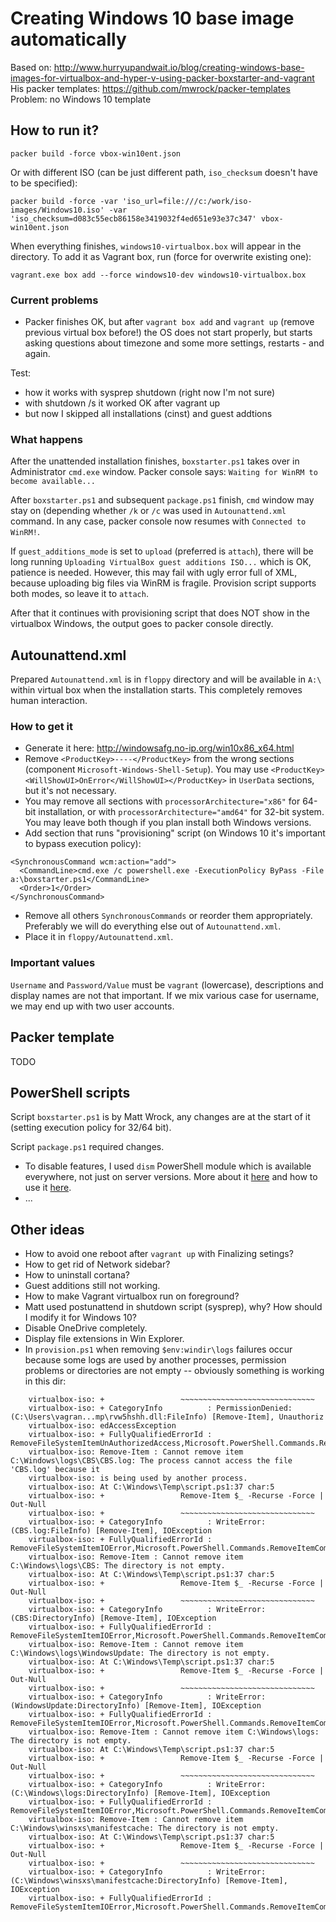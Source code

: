 # Creating Windows 10 base image automatically

Based on: http://www.hurryupandwait.io/blog/creating-windows-base-images-for-virtualbox-and-hyper-v-using-packer-boxstarter-and-vagrant
His packer templates: https://github.com/mwrock/packer-templates
Problem: no Windows 10 template

## How to run it?

```
packer build -force vbox-win10ent.json
```

Or with different ISO (can be just different path, `iso_checksum` doesn't have to be specified):
```
packer build -force -var 'iso_url=file:///c:/work/iso-images/Windows10.iso' -var 'iso_checksum=d083c55ecb86158e3419032f4ed651e93e37c347' vbox-win10ent.json
```

When everything finishes, `windows10-virtualbox.box` will appear in the directory. To add it as
Vagrant box, run (force for overwrite existing one):
```
vagrant.exe box add --force windows10-dev windows10-virtualbox.box
```

### Current problems

* Packer finishes OK, but after `vagrant box add` and `vagrant up` (remove previous virtual box
before!) the OS does not start properly, but starts asking questions about timezone and some more
settings, restarts - and again.

Test:
* how it works with sysprep shutdown (right now I'm not sure)
* with shutdown /s it worked OK after vagrant up
* but now I skipped all installations (cinst) and guest addtions

### What happens

After the unattended installation finishes, `boxstarter.ps1` takes over in Administrator `cmd.exe`
window. Packer console says: `Waiting for WinRM to become available...`

After `boxstarter.ps1` and subsequent `package.ps1` finish, `cmd` window may stay on (depending
whether `/k` or `/c` was used in `Autounattend.xml` command. In any case, packer console now
resumes with `Connected to WinRM!`.

If `guest_additions_mode` is set to `upload` (preferred is `attach`), there will be long running
`Uploading VirtualBox guest additions ISO...` which is OK, patience is needed. However, this may
fail with ugly error full of XML, because uploading big files via WinRM is fragile. Provision
script supports both modes, so leave it to `attach`.

After that it continues with provisioning script that does NOT show in the virtualbox Windows,
the output goes to packer console directly.

## Autounattend.xml

Prepared `Autounattend.xml` is in `floppy` directory and will be available in `A:\` within
virtual box when the installation starts. This completely removes human interaction.

### How to get it

* Generate it here: http://windowsafg.no-ip.org/win10x86_x64.html
* Remove `<ProductKey>----</ProductKey>` from the wrong sections (component
`Microsoft-Windows-Shell-Setup`). You may use `<ProductKey><WillShowUI>OnError</WillShowUI></ProductKey>`
in `UserData` sections, but it's not necessary.
* You may remove all sections with `processorArchitecture="x86"` for 64-bit installation, or with
`processorArchitecture="amd64"` for 32-bit system. You may leave both though if you plan install
both Windows versions.
* Add section that runs "provisioning" script (on Windows 10 it's important to bypass execution
policy):
```
<SynchronousCommand wcm:action="add">
  <CommandLine>cmd.exe /c powershell.exe -ExecutionPolicy ByPass -File a:\boxstarter.ps1</CommandLine>
  <Order>1</Order>
</SynchronousCommand>
```
* Remove all others `SynchronousCommands` or reorder them appropriately. Preferably we will
do everything else out of `Autounattend.xml`.
* Place it in `floppy/Autounattend.xml`.

### Important values

`Username` and `Password/Value` must be `vagrant` (lowercase), descriptions and display names are
not that important. If we mix various case for username, we may end up with two user accounts.

## Packer template

TODO

## PowerShell scripts

Script `boxstarter.ps1` is by Matt Wrock, any changes are at the start of it (setting
execution policy for 32/64 bit).

Script `package.ps1` required changes.
* To disable features, I used `dism` PowerShell module which is available everywhere, not just
on server versions. More about it [here](http://peter.hahndorf.eu/blog/WindowsFeatureViaCmd)
and how to use it [here](https://www.petri.com/getting-started-with-dism-powershell-cmdlets).
* ...

## Other ideas

* How to avoid one reboot after `vagrant up` with Finalizing setings?
* How to get rid of Network sidebar?
* How to uninstall cortana?
* Guest additions still not working.
* How to make Vagrant virtualbox run on foreground?
* Matt used postunattend in shutdown script (sysprep), why? How should I modify it for Windows 10?
* Disable OneDrive completely.
* Display file extensions in Win Explorer.
* In `provision.ps1` when removing `$env:windir\logs` failures occur because some logs are used by
another processes, permission problems or directories are not empty -- obviously something is
working in this dir:
```
    virtualbox-iso: +                 ~~~~~~~~~~~~~~~~~~~~~~~~~~~~~~
    virtualbox-iso: + CategoryInfo          : PermissionDenied: (C:\Users\vagran...mp\rvw5hshh.dll:FileInfo) [Remove-Item], Unauthoriz
    virtualbox-iso: edAccessException
    virtualbox-iso: + FullyQualifiedErrorId : RemoveFileSystemItemUnAuthorizedAccess,Microsoft.PowerShell.Commands.RemoveItemCommand
    virtualbox-iso: Remove-Item : Cannot remove item C:\Windows\logs\CBS\CBS.log: The process cannot access the file 'CBS.log' because it
    virtualbox-iso: is being used by another process.
    virtualbox-iso: At C:\Windows\Temp\script.ps1:37 char:5
    virtualbox-iso: +                 Remove-Item $_ -Recurse -Force | Out-Null
    virtualbox-iso: +                 ~~~~~~~~~~~~~~~~~~~~~~~~~~~~~~
    virtualbox-iso: + CategoryInfo          : WriteError: (CBS.log:FileInfo) [Remove-Item], IOException
    virtualbox-iso: + FullyQualifiedErrorId : RemoveFileSystemItemIOError,Microsoft.PowerShell.Commands.RemoveItemCommand
    virtualbox-iso: Remove-Item : Cannot remove item C:\Windows\logs\CBS: The directory is not empty.
    virtualbox-iso: At C:\Windows\Temp\script.ps1:37 char:5
    virtualbox-iso: +                 Remove-Item $_ -Recurse -Force | Out-Null
    virtualbox-iso: +                 ~~~~~~~~~~~~~~~~~~~~~~~~~~~~~~
    virtualbox-iso: + CategoryInfo          : WriteError: (CBS:DirectoryInfo) [Remove-Item], IOException
    virtualbox-iso: + FullyQualifiedErrorId : RemoveFileSystemItemIOError,Microsoft.PowerShell.Commands.RemoveItemCommand
    virtualbox-iso: Remove-Item : Cannot remove item C:\Windows\logs\WindowsUpdate: The directory is not empty.
    virtualbox-iso: At C:\Windows\Temp\script.ps1:37 char:5
    virtualbox-iso: +                 Remove-Item $_ -Recurse -Force | Out-Null
    virtualbox-iso: +                 ~~~~~~~~~~~~~~~~~~~~~~~~~~~~~~
    virtualbox-iso: + CategoryInfo          : WriteError: (WindowsUpdate:DirectoryInfo) [Remove-Item], IOException
    virtualbox-iso: + FullyQualifiedErrorId : RemoveFileSystemItemIOError,Microsoft.PowerShell.Commands.RemoveItemCommand
    virtualbox-iso: Remove-Item : Cannot remove item C:\Windows\logs: The directory is not empty.
    virtualbox-iso: At C:\Windows\Temp\script.ps1:37 char:5
    virtualbox-iso: +                 Remove-Item $_ -Recurse -Force | Out-Null
    virtualbox-iso: +                 ~~~~~~~~~~~~~~~~~~~~~~~~~~~~~~
    virtualbox-iso: + CategoryInfo          : WriteError: (C:\Windows\logs:DirectoryInfo) [Remove-Item], IOException
    virtualbox-iso: + FullyQualifiedErrorId : RemoveFileSystemItemIOError,Microsoft.PowerShell.Commands.RemoveItemCommand
    virtualbox-iso: Remove-Item : Cannot remove item C:\Windows\winsxs\manifestcache: The directory is not empty.
    virtualbox-iso: At C:\Windows\Temp\script.ps1:37 char:5
    virtualbox-iso: +                 Remove-Item $_ -Recurse -Force | Out-Null
    virtualbox-iso: +                 ~~~~~~~~~~~~~~~~~~~~~~~~~~~~~~
    virtualbox-iso: + CategoryInfo          : WriteError: (C:\Windows\winsxs\manifestcache:DirectoryInfo) [Remove-Item], IOException
    virtualbox-iso: + FullyQualifiedErrorId : RemoveFileSystemItemIOError,Microsoft.PowerShell.Commands.RemoveItemCommand
```

